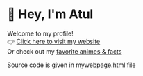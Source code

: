 # 👋 Hey, I'm Atul

Welcome to my profile!  
👉 [Click here to visit my website](https://atulravi.github.io)  
Or check out my [favorite animes & facts](https://atulravi.github.io/portfolio)  

Source code is given in mywebpage.html file
